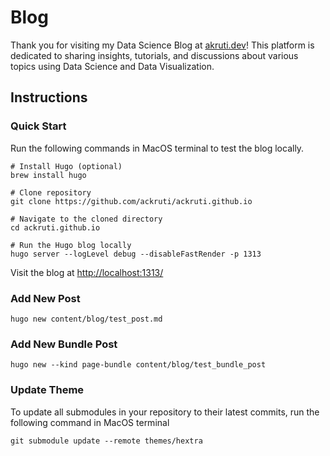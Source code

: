 # Blog
Thank you for visiting my Data Science Blog at [akruti.dev](https://www.akruti.dev/)! This platform is dedicated to sharing insights, tutorials, and discussions about various topics using Data Science and Data Visualization.

## Instructions
### Quick Start
Run the following commands in MacOS terminal to test the blog locally.

```
# Install Hugo (optional)
brew install hugo

# Clone repository
git clone https://github.com/ackruti/ackruti.github.io

# Navigate to the cloned directory
cd ackruti.github.io

# Run the Hugo blog locally
hugo server --logLevel debug --disableFastRender -p 1313
```

Visit the blog at [http://localhost:1313/](http://localhost:1313/)

### Add New Post
```
hugo new content/blog/test_post.md
```

### Add New Bundle Post
```
hugo new --kind page-bundle content/blog/test_bundle_post
```

### Update Theme
To update all submodules in your repository to their latest commits, run the following command in MacOS terminal
```
git submodule update --remote themes/hextra
```